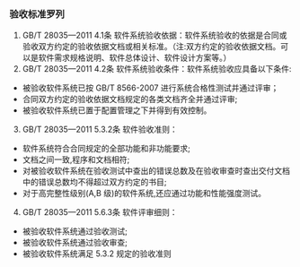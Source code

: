 ### 验收标准罗列
1. GB/T 28035—2011 4.1条 软件系统验收依据：软件系统验收的依据是合同或验收双方约定的验收依据文档或相关标准。（注:双方约定的验收依据文档。可以是软件需求规格说明、软件总体设计、软件设计方案等。）
2. GB/T 28035—2011 4.2条 软件系统验收条件：软件系统验收应具备以下条件:
- 被验收软件系统已按 GB/T 8566-2007 进行系统合格性测试并通过评审；
- 合同双方约定的验收依据文档规定的各类文档齐全并通过评审;
- 被验收软件系统已置于配置管理之下并得到有效控制。
3. GB/T 28035—2011 5.3.2条 软件验收准则：
- 软件系统符合合同规定的全部功能和非功能要求;
- 文档之间一致,程序和文档相符;
- 对被验收软件系统在验收测试中查出的错误总数及在验收审查时查出交付文档中的错误总数均不得超过双方约定的书目;
- 对于高完整性级别(A,B 级)的软件系统,还应通过功能和性能强度测试。
4. GB/T 28035—2011 5.6.3条 软件评审细则：
- 被验收软件系统通过验收测试;
- 被验收软件系统通过验收审查;
- 被验收软件系统满足 5.3.2 规定的验收准则